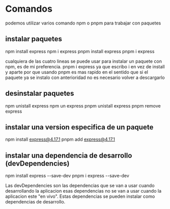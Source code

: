# Comandos

podemos utilizar varios comando
npm o pnpm para trabajar con paquetes

## instalar paquetes

npm install express
npm i express
pnpm install express
pnpm i express

cualquiera de las cuatro lineas se puede usar
para instalar un paquete con npm, es de mi
preferencia.
pnpm i express
ya que escribo i en vez de install y aparte
por que usando pnpm es mas rapido en el sentido
que si el paquete ya se instalo con anterioridad
no es necesario volver a descargarlo

## desinstalar paquetes

npm unistall express
npm un express
pnpm unistall express
pnpm remove express

## instalar una version especifica de un paquete

npm install express@4.17.1
pnpm add express@4.17.1

## instalar una dependencia de desarrollo (devDependencies)

npm install express --save-dev
pnpm i express --save-dev

Las devDependencies son las dependencias que se
van a usar cuando desarrollando la aplicacion
esas dependencias no se van a usar cuando la
aplicacion este "en vivo". Estas dependencias
se pueden instalar como dependencias de desarrollo.
